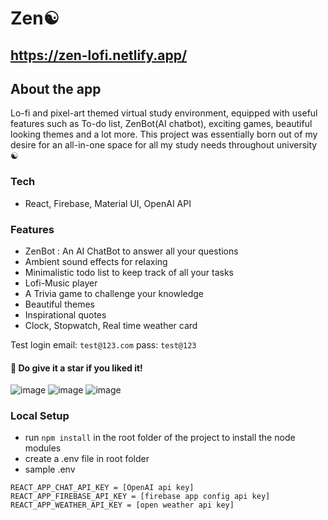 # Zen☯️
## https://zen-lofi.netlify.app/

## About the app
Lo-fi and pixel-art themed virtual study environment, equipped with useful features such as To-do list, ZenBot(AI chatbot), exciting games, beautiful looking themes and a lot more. This project was essentially born out of my desire for an all-in-one space for all my study needs throughout university ☯️

### Tech 
* React, Firebase, Material UI, OpenAI API

### Features
* ZenBot : An AI ChatBot to answer all your questions
* Ambient sound effects for relaxing
* Minimalistic todo list to keep track of all your tasks
* Lofi-Music player
* A Trivia game to challenge your knowledge
*  Beautiful themes
* Inspirational quotes
* Clock, Stopwatch, Real time weather card
  


Test login
email: `test@123.com`
pass: `test@123`

#### 💫 Do give it a star if you liked it!

![image](https://github.com/aniketsinha5552/zen-client/assets/104712880/7fe9460e-23ed-485d-aadb-ffdde428893f)
![image](https://github.com/aniketsinha5552/zen-client/assets/104712880/43dd5658-58e1-4e1f-b644-f6ef6a6a1204)
![image](https://github.com/aniketsinha5552/zen-client/assets/104712880/b9d64e5a-ecb8-411f-8ee2-3f8cfaa132b8)


### Local Setup
* run `npm install` in the root folder of the project to install the node modules
* create a .env file in root folder
* sample .env
```
REACT_APP_CHAT_API_KEY = [OpenAI api key]
REACT_APP_FIREBASE_API_KEY = [firebase app config api key]
REACT_APP_WEATHER_API_KEY = [open weather api key]
```










